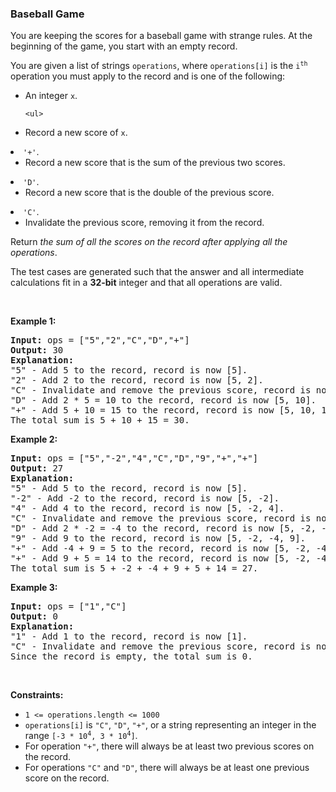 
<h3>Baseball Game</h3>
<div><p>You are keeping the scores for a baseball game with strange rules. At the beginning of the game, you start with an empty record.</p>
<p>You are given a list of strings <code>operations</code>, where <code>operations[i]</code> is the <code>i<sup>th</sup></code> operation you must apply to the record and is one of the following:</p>
<ul>
<li>An integer <code>x</code>.

	<ul>
<li>Record a new score of <code>x</code>.</li>
</ul>
</li>
<li><code>'+'</code>.
	<ul>
<li>Record a new score that is the sum of the previous two scores.</li>
</ul>
</li>
<li><code>'D'</code>.
	<ul>
<li>Record a new score that is the double of the previous score.</li>
</ul>
</li>
<li><code>'C'</code>.
	<ul>
<li>Invalidate the previous score, removing it from the record.</li>
</ul>
</li>
</ul>
<p>Return <em>the sum of all the scores on the record after applying all the operations</em>.</p>
<p>The test cases are generated such that the answer and all intermediate calculations fit in a <strong>32-bit</strong> integer and that all operations are valid.</p>
<p> </p>
<p><strong>Example 1:</strong></p>
<pre><strong>Input:</strong> ops = ["5","2","C","D","+"]
<strong>Output:</strong> 30
<strong>Explanation:</strong>
"5" - Add 5 to the record, record is now [5].
"2" - Add 2 to the record, record is now [5, 2].
"C" - Invalidate and remove the previous score, record is now [5].
"D" - Add 2 * 5 = 10 to the record, record is now [5, 10].
"+" - Add 5 + 10 = 15 to the record, record is now [5, 10, 15].
The total sum is 5 + 10 + 15 = 30.
</pre>
<p><strong>Example 2:</strong></p>
<pre><strong>Input:</strong> ops = ["5","-2","4","C","D","9","+","+"]
<strong>Output:</strong> 27
<strong>Explanation:</strong>
"5" - Add 5 to the record, record is now [5].
"-2" - Add -2 to the record, record is now [5, -2].
"4" - Add 4 to the record, record is now [5, -2, 4].
"C" - Invalidate and remove the previous score, record is now [5, -2].
"D" - Add 2 * -2 = -4 to the record, record is now [5, -2, -4].
"9" - Add 9 to the record, record is now [5, -2, -4, 9].
"+" - Add -4 + 9 = 5 to the record, record is now [5, -2, -4, 9, 5].
"+" - Add 9 + 5 = 14 to the record, record is now [5, -2, -4, 9, 5, 14].
The total sum is 5 + -2 + -4 + 9 + 5 + 14 = 27.
</pre>
<p><strong>Example 3:</strong></p>
<pre><strong>Input:</strong> ops = ["1","C"]
<strong>Output:</strong> 0
<strong>Explanation:</strong>
"1" - Add 1 to the record, record is now [1].
"C" - Invalidate and remove the previous score, record is now [].
Since the record is empty, the total sum is 0.
</pre>
<p> </p>
<p><strong>Constraints:</strong></p>
<ul>
<li><code>1 &lt;= operations.length &lt;= 1000</code></li>
<li><code>operations[i]</code> is <code>"C"</code>, <code>"D"</code>, <code>"+"</code>, or a string representing an integer in the range <code>[-3 * 10<sup>4</sup>, 3 * 10<sup>4</sup>]</code>.</li>
<li>For operation <code>"+"</code>, there will always be at least two previous scores on the record.</li>
<li>For operations <code>"C"</code> and <code>"D"</code>, there will always be at least one previous score on the record.</li>
</ul>
</div>
